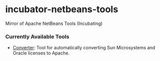 # incubator-netbeans-tools
Mirror of Apache NetBeans Tools (Incubating)

### Currently Available Tools

   * [Converter](https://github.com/apache/incubator-netbeans-tools/tree/master/convert): Tool for automatically converting Sun Microsystems and Oracle licenses to Apache.
